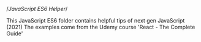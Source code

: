 /*JavaScript ES6 Helper*/

This JavaScript ES6 folder contains helpful tips of next gen JavaScript (2021)
The examples come from the Udemy course 'React - The Complete Guide'